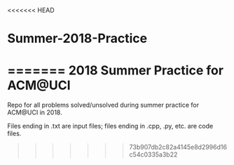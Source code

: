 <<<<<<< HEAD
# Summer-2018-Practice
=======
2018 Summer Practice for ACM@UCI
================================

Repo for all problems solved/unsolved during summer practice for ACM@UCI in
2018.

Files ending in .txt are input files; files ending in .cpp, .py, etc. are code
files.
>>>>>>> 73b907db2c82a4145e8d2996d16c54c0335a3b22
